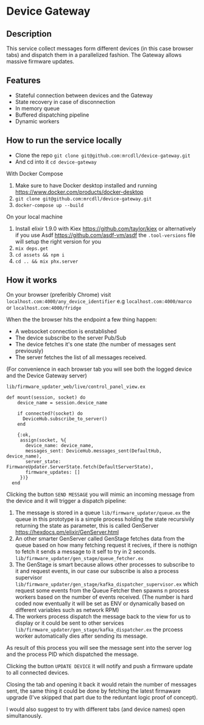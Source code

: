 # Device Gateway

## Description
This service collect messages form different devices (in this case browser tabs) and dispatch them in a parallelized fashion. The Gateway allows massive firmware updates.

## Features
* Stateful connection between devices and the Gateway
* State recovery in case of disconnection
* In memory queue
* Buffered dispatching pipeline
* Dynamic workers

## How to run the service locally

* Clone the repo `git clone git@github.com:mrcdll/device-gateway.git`
* And cd into it `cd device-gateway`

With Docker Compose

1. Make sure to have Docker desktop installed and running https://www.docker.com/products/docker-desktop
2. `git clone git@github.com:mrcdll/device-gateway.git`
3. `docker-compose up --build`

On your local machine
1. Install elixir 1.9.0 with Kiex https://github.com/taylor/kiex or alternatively if you use Asdf https://github.com/asdf-vm/asdf the `.tool-versions` file will setup the right version for you
2. `mix deps.get`
3. `cd assets && npm i`
4. `cd .. && mix phx.server`

## How it works

On your browser (preferibly Chrome) visit `localhost.com:4000/any_device_identifier` e.g `localhost.com:4000/marco` or `localhost.com:4000/fridge`

When the the browser hits the endpoint a few thing happen:
* A websocket connection is enstablished
* The device subscribe to the server Pub/Sub
* The device fetches it's one state (the number of messages sent previously)
* The server fetches the list of all messages received.

(For convenience in each browser tab you will see both the logged device and the Device Gateway server)

`lib/firmware_updater_web/live/control_panel_view.ex`

```
def mount(session, socket) do
    device_name = session.device_name

    if connected?(socket) do
      DeviceHub.subscribe_to_server()
    end

    {:ok,
     assign(socket, %{
       device_name: device_name,
       messages_sent: DeviceHub.messages_sent(DefaultHub, device_name),
       server_state: FirmwareUpdater.ServerState.fetch(DefaultServerState),
       firmware_updates: []
     })}
  end
```

Clicking the button `SEND MESSAGE` you will mimic an incoming message from the device and it will trigger a dispatch pipeline:

  1. The message is stored in a queue `lib/firmware_updater/queue.ex` the queue in this prototype is a simple process holding the state recursivily returning the state as parameter, this is called GenServer https://hexdocs.pm/elixir/GenServer.html
  2. An other smarter GenServer called GenStage fetches data from the queue based on how many fetching request it recives, if there is nothign to fetch it sends a message to it self to try in 2 seconds. `lib/firmware_updater/gen_stage/queue_fetcher.ex`
  3. The GenStage is smart because allows other processes to subscribe to it and request events, in our case our subscribe is also a process supervisor `lib/firmware_updater/gen_stage/kafka_dispatcher_supervisor.ex` which request some events from the Queue Fetcher then spawns n process workers based on the number of events received. (The number is hard coded now eventually it will be set as ENV or dynamically based on different variables such as network RPM)
  4. The workers process dispatch the message back to the view for us to display or it could be sent to other services `lib/firmware_updater/gen_stage/kafka_dispatcher.ex` the prcoess worker automatically dies after sending its message.

As result of this process you will see the message sent into the server log and the process PID which dispatched the message.

Clicking the button `UPDATE DEVICE` it will notify and push a firmware update to all connected devices.

Closing the tab and opening it back it would retain the number of messages sent, the same thing it could be done by fetching the latest firmaware upgrade (I've skipped that part due to the reduntant logic proof of concept).

I would also suggest to try with different tabs (and device names) open simultanously.
